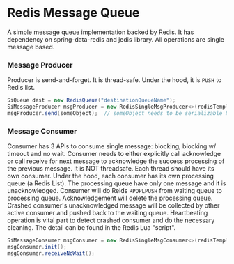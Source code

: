 # Redis Message Queue
A simple message queue implementation backed by Redis.
It has dependency on spring-data-redis and jedis library.
All operations are single message based.


### Message Producer
Producer is send-and-forget. It is thread-safe.
Under the hood, it is `PUSH` to Redis list.
```java
SiQueue dest = new RedisQueue("destinationQueueName");
SiMessageProducer msgProducer = new RedisSingleMsgProducer<>(redisTemplate, dest);
msgProducer.send(someObject);  // someObject needs to be serializable by spring redisTemplate

```

### Message Consumer
Consumer has 3 APIs to consume single message: blocking, blocking w/ timeout and no wait.
Consumer needs to either explicitly call acknowledge or call receive for
 next message to acknowledge the success processing of the previous message.
It is NOT threadsafe. Each thread should have its own consumer.
Under the hood, each consumer has its own processing queue (a Redis List).
The processing queue have only one message and it is unacknowledged.
Consumer will do Reids `RPOPLPUSH` from waiting queue to processing queue.
Acknowledgement will delete the processing queue.
Crashed consumer's unacknowledged message will be collected by other
active consumer and pushed back to the waiting queue.
Heartbeating operation is vital part to detect crashed consumer and
do the necessary cleaning. The detail can be found in the Redis Lua "script".
```java
SiMessageConsumer msgConsumer = new RedisSingleMsgConsumer<>(redisTemplate, dest, "consumerName");
msgConsumer.init();
msgConsumer.receiveNoWait();
```
